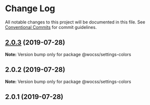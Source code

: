 # Change Log

All notable changes to this project will be documented in this file.
See [Conventional Commits](https://conventionalcommits.org) for commit guidelines.

## [2.0.3](https://github.com/wocss/wocss/compare/@wocss/settings-colors@2.0.2...@wocss/settings-colors@2.0.3) (2019-07-28)

**Note:** Version bump only for package @wocss/settings-colors





## 2.0.2 (2019-07-28)

**Note:** Version bump only for package @wocss/settings-colors





<a name="2.0.1"></a>
## 2.0.1 (2019-07-28)
